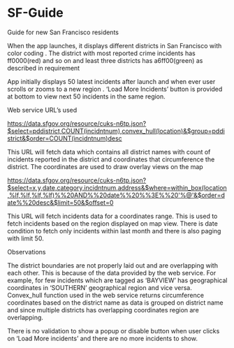 # SF-Guide
Guide for new San Francisco residents

When the app launches, it displays different districts in San Francisco with color coding . The district with most reported crime incidents has ff0000(red) and so on and least three districts has a6ff00(green) as described in requirement

App initially displays 50 latest incidents after launch and when ever user scrolls or zooms to a new region . ‘Load More Incidents’ button is provided at bottom to view next 50 incidents in the same region.

Web service URL’s used

https://data.sfgov.org/resource/cuks-n6tp.json?$select=pddistrict,COUNT(incidntnum),convex_hull(location)&$group=pddistrict&$order=COUNT(incidntnum)desc

This URL will fetch data which contains all district names with count of incidents reported in the district and coordinates that circumference the district. The coordinates are used to draw overlay views on the map

https://data.sfgov.org/resource/cuks-n6tp.json?$select=x,y,date,category,incidntnum,address&$where=within_box(location,%lf,%lf,%lf,%lf)%%20AND%%20date%%20%%3E%%20'%@'&$order=date%%20desc&$limit=50&$offset=0

This URL will fetch incidents data for a coordinates range. This is used to fetch incidents based on the region displayed on map view. There is date condition to fetch only incidents within last month and there is also paging with limit 50.


Observations

The district boundaries are not properly laid out and are overlapping with each other. This is because of the data provided by the web service. 
For example, for few incidents which are tagged as ‘BAYVIEW’ has geographical coordinates in ‘SOUTHERN’ geographical region and vice versa. Convex_hull function used in the web service returns circumference coordinates based on the district name as data is grouped on district name and since multiple districts has overlapping coordinates region are overlapping.

There is no validation to show a popup or disable button when user clicks on ‘Load More incidents’ and there are no more incidents to show.





